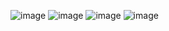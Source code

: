 ![image](https://github.com/Le-Quang-Trung/LTTBDD/assets/143144135/481a5f92-1030-4106-8b40-a5e0ec831b43)
![image](https://github.com/Le-Quang-Trung/LTTBDD/assets/143144135/aa7b259c-c16f-42ec-b370-c0c7be904f94)
![image](https://github.com/Le-Quang-Trung/LTTBDD/assets/143144135/b0a5683a-6790-4f0f-840e-1c0dd277a4a8)
![image](https://github.com/Le-Quang-Trung/LTTBDD/assets/143144135/a74bf2b7-9e9b-453e-b911-8e2e98c1bdc3)
